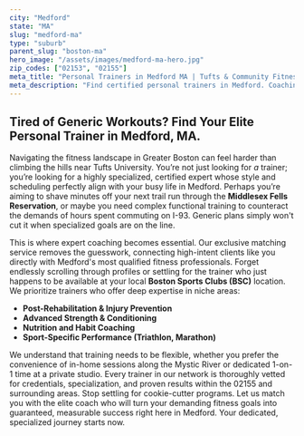 ```yaml
---
city: "Medford"
state: "MA"
slug: "medford-ma"
type: "suburb"
parent_slug: "boston-ma"
hero_image: "/assets/images/medford-ma-hero.jpg"
zip_codes: ["02153", "02155"]
meta_title: "Personal Trainers in Medford MA | Tufts & Community Fitness"
meta_description: "Find certified personal trainers in Medford. Coaching near Tufts University, emphasizing community recreation and functional fitness."
---
```

## **Tired of Generic Workouts? Find Your Elite Personal Trainer in Medford, MA.**

Navigating the fitness landscape in Greater Boston can feel harder than climbing the hills near Tufts University. You’re not just looking for *a* trainer; you’re looking for a highly specialized, certified expert whose style and scheduling perfectly align with your busy life in Medford. Perhaps you’re aiming to shave minutes off your next trail run through the **Middlesex Fells Reservation**, or maybe you need complex functional training to counteract the demands of hours spent commuting on I-93. Generic plans simply won't cut it when specialized goals are on the line.

This is where expert coaching becomes essential. Our exclusive matching service removes the guesswork, connecting high-intent clients like you directly with Medford's most qualified fitness professionals. Forget endlessly scrolling through profiles or settling for the trainer who just happens to be available at your local **Boston Sports Clubs (BSC)** location. We prioritize trainers who offer deep expertise in niche areas:

*   **Post-Rehabilitation & Injury Prevention**
*   **Advanced Strength & Conditioning**
*   **Nutrition and Habit Coaching**
*   **Sport-Specific Performance (Triathlon, Marathon)**

We understand that training needs to be flexible, whether you prefer the convenience of in-home sessions along the Mystic River or dedicated 1-on-1 time at a private studio. Every trainer in our network is thoroughly vetted for credentials, specialization, and proven results within the 02155 and surrounding areas. Stop settling for cookie-cutter programs. Let us match you with the elite coach who will turn your demanding fitness goals into guaranteed, measurable success right here in Medford. Your dedicated, specialized journey starts now.